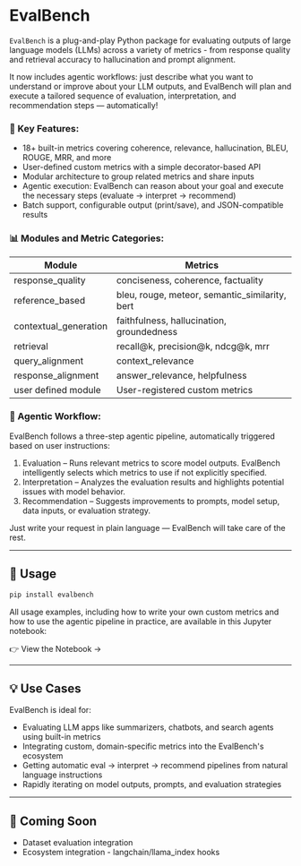 # EvalBench 
`EvalBench` is a plug-and-play Python package for evaluating outputs of large language models (LLMs) across a variety of metrics - from response quality and retrieval accuracy to hallucination and prompt alignment.

It now includes agentic workflows: just describe what you want to understand or improve about your LLM outputs, and EvalBench will plan and execute a tailored sequence of evaluation, interpretation, and recommendation steps — automatically!

### 🚀 Key Features:
- 18+ built-in metrics covering coherence, relevance, hallucination, BLEU, ROUGE, MRR, and more
- User-defined custom metrics with a simple decorator-based API
- Modular architecture to group related metrics and share inputs
- Agentic execution: EvalBench can reason about your goal and execute the necessary steps (evaluate → interpret → recommend)
- Batch support, configurable output (print/save), and JSON-compatible results

### 📊 Modules and Metric Categories:

| Module               | Metrics                                          | 
|----------------------|-------------------------------------------------|
| response_quality     | conciseness, coherence, factuality  | 
| reference_based      | bleu, rouge, meteor, semantic_similarity, bert  | 
| contextual_generation | faithfulness, hallucination, groundedness       | 
| retrieval          | recall@k, precision@k, ndcg@k, mrr            | 
| query_alignment       | context_relevance                              | 
| response_alignment    | answer_relevance, helpfulness           | 
| user defined module               | User-registered custom metrics                   | 

### 🧠 Agentic Workflow:
EvalBench follows a three-step agentic pipeline, automatically triggered based on user instructions:

1. Evaluation – Runs relevant metrics to score model outputs. EvalBench intelligently selects which metrics to use if not explicitly specified.
2. Interpretation – Analyzes the evaluation results and highlights potential issues with model behavior.
3. Recommendation – Suggests improvements to prompts, model setup, data inputs, or evaluation strategy.

Just write your request in plain language — EvalBench will take care of the rest.

---

## 🚀 Usage
```bash
pip install evalbench
```

All usage examples, including how to write your own custom metrics and how to use the agentic pipeline in practice, are available in this Jupyter notebook:

👉 View the Notebook →

---

## 💡 Use Cases
EvalBench is ideal for:
- Evaluating LLM apps like summarizers, chatbots, and search agents using built-in metrics
- Integrating custom, domain-specific metrics into the EvalBench's ecosystem
- Getting automatic eval → interpret → recommend pipelines from natural language instructions
- Rapidly iterating on model outputs, prompts, and evaluation strategies
  
---

## 🚧 Coming Soon
- Dataset evaluation integration
- Ecosystem integration - langchain/llama_index hooks
